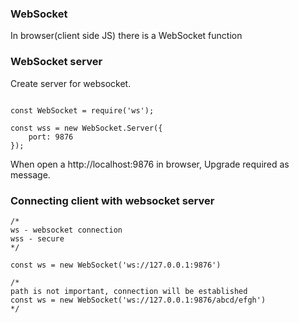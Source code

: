 
### WebSocket
In browser(client side JS) there is a WebSocket function

### WebSocket server 
Create server for websocket.

```

const WebSocket = require('ws');

const wss = new WebSocket.Server({
    port: 9876
});

```

When open a http://localhost:9876 in browser, Upgrade required as message.

### Connecting client with websocket server

```
/*
ws - websocket connection
wss - secure
*/

const ws = new WebSocket('ws://127.0.0.1:9876')

/*
path is not important, connection will be established
const ws = new WebSocket('ws://127.0.0.1:9876/abcd/efgh')
*/

```

